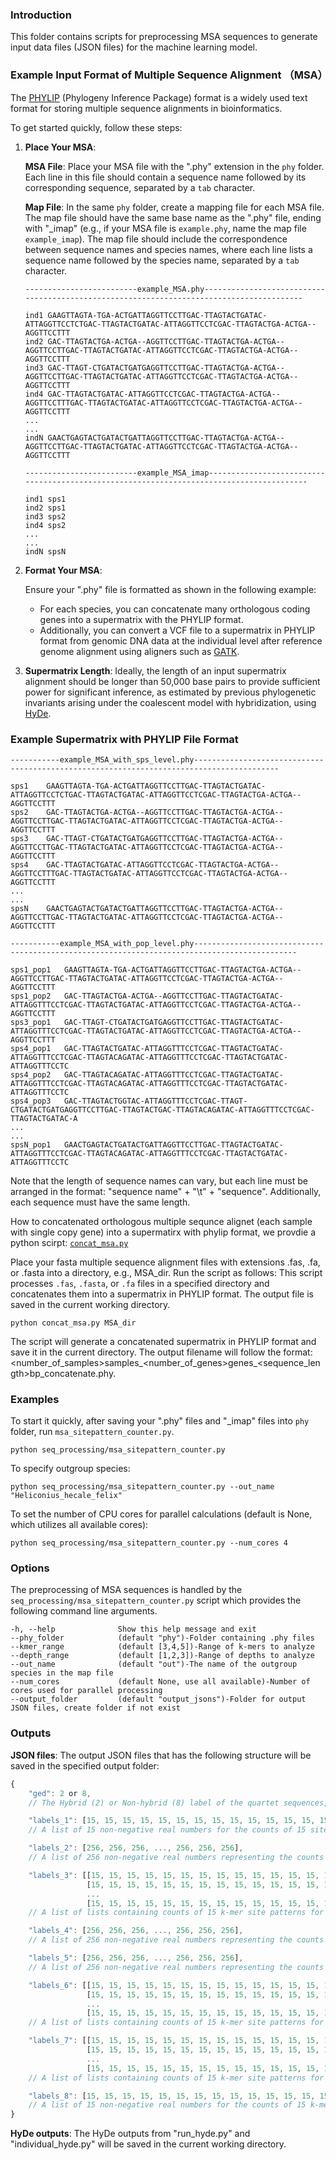 ### Introduction

This folder contains scripts for preprocessing MSA sequences to generate input data files (JSON files) for the machine learning model.

### Example Input Format of Multiple Sequence Alignment （MSA）

The [PHYLIP](https://www.phylo.org/index.php/help/phylip) (Phylogeny Inference Package) format is a widely used text format for storing multiple sequence alignments in bioinformatics.

To get started quickly, follow these steps:

1. **Place Your MSA**:
   
   **MSA File**: Place your MSA file with the ".phy" extension in the `phy` folder. Each line in this file should contain a sequence name followed by its corresponding sequence, separated by a `tab` character.

   **Map File**: In the same `phy` folder, create a mapping file for each MSA file. The map file should have the same base name as the ".phy" file, ending with "_imap" (e.g., if your MSA file is `example.phy`, name the map file `example_imap`). The map file should include the correspondence between sequence names and species names, where each line lists a sequence name followed by the species name, separated by a `tab` character.
   ```
   -------------------------example_MSA.phy-----------------------------------------------------------------------------------------

   ind1 GAAGTTAGTA-TGA-ACTGATTAGGTTCCTTGAC-TTAGTACTGATAC-ATTAGGTTCCTCTGAC-TTAGTACTGATAC-ATTAGGTTCCTCGAC-TTAGTACTGA-ACTGA--AGGTTCCTTT
   ind2 GAC-TTAGTACTGA-ACTGA--AGGTTCCTTGAC-TTAGTACTGA-ACTGA--AGGTTCCTTGAC-TTAGTACTGATAC-ATTAGGTTCCTCGAC-TTAGTACTGA-ACTGA--AGGTTCCTTT
   ind3 GAC-TTAGT-CTGATACTGATGAGGTTCCTTGAC-TTAGTACTGA-ACTGA--AGGTTCCTTGAC-TTAGTACTGATAC-ATTAGGTTCCTCGAC-TTAGTACTGA-ACTGA--AGGTTCCTTT
   ind4 GAC-TTAGTACTGATAC-ATTAGGTTCCTCGAC-TTAGTACTGA-ACTGA--AGGTTCCTTTGAC-TTAGTACTGATAC-ATTAGGTTCCTCGAC-TTAGTACTGA-ACTGA--AGGTTCCTTT
   ...
   ...
   indN GAACTGAGTACTGATACTGATTAGGTTCCTTGAC-TTAGTACTGA-ACTGA--AGGTTCCTTGAC-TTAGTACTGATAC-ATTAGGTTCCTCGAC-TTAGTACTGA-ACTGA--AGGTTCCTTT
   ```
   ```
   -------------------------example_MSA_imap-----------------------------------------------------------------------------------------

   ind1 sps1
   ind2 sps1
   ind3 sps2
   ind4 sps2
   ...
   ...
   indN spsN
   ```

2. **Format Your MSA**:

   Ensure your ".phy" file is formatted as shown in the following example:

   - For each species, you can concatenate many orthologous coding genes into a supermatrix with the PHYLIP format.
   - Additionally, you can convert a VCF file to a supermatrix in PHYLIP format from genomic DNA data at the individual level after reference genome alignment using aligners such as [GATK](https://gatk.broadinstitute.org/hc/en-us).

3. **Supermatrix Length**:
   Ideally, the length of an input supermatrix alignment should be longer than 50,000 base pairs to provide sufficient power for significant inference, as estimated by previous phylogenetic invariants arising under the coalescent model with hybridization, using [HyDe](https://github.com/pblischak/HyDe).

### Example Supermatrix with PHYLIP File Format
```
-----------example_MSA_with_sps_level.phy-----------------------------------------------------------------------------------------

sps1	GAAGTTAGTA-TGA-ACTGATTAGGTTCCTTGAC-TTAGTACTGATAC-ATTAGGTTCCTCTGAC-TTAGTACTGATAC-ATTAGGTTCCTCGAC-TTAGTACTGA-ACTGA--AGGTTCCTTT
sps2	GAC-TTAGTACTGA-ACTGA--AGGTTCCTTGAC-TTAGTACTGA-ACTGA--AGGTTCCTTGAC-TTAGTACTGATAC-ATTAGGTTCCTCGAC-TTAGTACTGA-ACTGA--AGGTTCCTTT
sps3	GAC-TTAGT-CTGATACTGATGAGGTTCCTTGAC-TTAGTACTGA-ACTGA--AGGTTCCTTGAC-TTAGTACTGATAC-ATTAGGTTCCTCGAC-TTAGTACTGA-ACTGA--AGGTTCCTTT
sps4	GAC-TTAGTACTGATAC-ATTAGGTTCCTCGAC-TTAGTACTGA-ACTGA--AGGTTCCTTTGAC-TTAGTACTGATAC-ATTAGGTTCCTCGAC-TTAGTACTGA-ACTGA--AGGTTCCTTT
...
...
spsN	GAACTGAGTACTGATACTGATTAGGTTCCTTGAC-TTAGTACTGA-ACTGA--AGGTTCCTTGAC-TTAGTACTGATAC-ATTAGGTTCCTCGAC-TTAGTACTGA-ACTGA--AGGTTCCTTT
```
```
-----------example_MSA_with_pop_level.phy---------------------------------------------------------------------------------------------

sps1_pop1	GAAGTTAGTA-TGA-ACTGATTAGGTTCCTTGAC-TTAGTACTGA-ACTGA--AGGTTCCTTGAC-TTAGTACTGATAC-ATTAGGTTCCTCGAC-TTAGTACTGA-ACTGA--AGGTTCCTTT
sps1_pop2	GAC-TTAGTACTGA-ACTGA--AGGTTCCTTGAC-TTAGTACTGATAC-ATTAGGTTTCCTCGAC-TTAGTACTGATAC-ATTAGGTTCCTCGAC-TTAGTACTGA-ACTGA--AGGTTCCTTT
sps3_pop1	GAC-TTAGT-CTGATACTGATGAGGTTCCTTGAC-TTAGTACTGATAC-ATTAGGTTTCCTCGAC-TTAGTACTGATAC-ATTAGGTTCCTCGAC-TTAGTACTGA-ACTGA--AGGTTCCTTT
sps4_pop1	GAC-TTAGTACTGATAC-ATTAGGTTTCCTCGAC-TTAGTACTGATAC-ATTAGGTTTCCTCGAC-TTAGTACAGATAC-ATTAGGTTTCCTCGAC-TTAGTACTGATAC-ATTAGGTTTCCTC
sps4_pop2	GAC-TTAGTACAGATAC-ATTAGGTTTCCTCGAC-TTAGTACTGATAC-ATTAGGTTTCCTCGAC-TTAGTACAGATAC-ATTAGGTTTCCTCGAC-TTAGTACTGATAC-ATTAGGTTTCCTC
sps4_pop3	GAC-TTAGTACTGGTAC-ATTAGGTTTCCTCGAC-TTAGT-CTGATACTGATGAGGTTCCTTGAC-TTAGTACTGAC-TTAGTACAGATAC-ATTAGGTTTCCTCGAC-TTAGTACTGATAC-A
...
...
spsN_pop1	GAACTGAGTACTGATACTGATTAGGTTCCTTGAC-TTAGTACTGATAC-ATTAGGTTTCCTCGAC-TTAGTACAGATAC-ATTAGGTTTCCTCGAC-TTAGTACTGATAC-ATTAGGTTTCCTC

```
Note that the length of sequence names can vary, but each line must be arranged in the format: "sequence name" + "\t" + "sequence". Additionally, each sequence must have the same length.

How to concatenated orthologous multiple sequnce alignet (each sample with single copy gene) into a supermatirx with phylip format, we provdie a python scirpt:  [``concat_msa.py``](https://github.com/YiyongZhao/Hybrid_Tracer-GNN/blob/main/concat_msa.py)

Place your fasta multiple sequence alignment files with extensions .fas, .fa, or .fasta into a directory, e.g., MSA_dir. Run the script as follows:
This script processes `.fas`, `.fasta`, or `.fa` files in a specified directory and concatenates them into a supermatrix in PHYLIP format. The output file is saved in the current working directory.

```
python concat_msa.py MSA_dir
```
The script will generate a concatenated supermatrix in PHYLIP format and save it in the current directory. The output filename will follow the format: <number_of_samples>samples_<number_of_genes>genes_<sequence_length>bp_concatenate.phy.


### Examples
<p align="justify">

To start it quickly, after saving your ".phy" files and "_imap" files into `phy` folder, run `msa_sitepattern_counter.py`.

```
python seq_processing/msa_sitepattern_counter.py
```
To specify outgroup species:
```
python seq_processing/msa_sitepattern_counter.py --out_name "Heliconius_hecale_felix"
```
To set the number of CPU cores for parallel calculations (default is None, which utilizes all available cores):
```
python seq_processing/msa_sitepattern_counter.py --num_cores 4
```

### Options
<p align="justify">

The preprocessing of MSA sequences is handled by the `seq_processing/msa_sitepattern_counter.py` script which provides the following command line arguments.</p>

```
-h, --help              Show this help message and exit
--phy_folder            (default "phy")-Folder containing .phy files
--kmer_range            (default [3,4,5])-Range of k-mers to analyze
--depth_range           (default [1,2,3])-Range of depths to analyze
--out_name              (default "out")-The name of the outgroup species in the map file
--num_cores             (default None, use all available)-Number of cores used for parallel processing
--output_folder         (default "output_jsons")-Folder for output JSON files, create folder if not exist
```

### Outputs
**JSON files**: The output JSON files that has the following structure will be saved in the specified output folder:
```javascript
{
    "ged": 2 or 8, 
    // The Hybrid (2) or Non-hybrid (8) label of the quartet sequences, determined by program [HyDe](https://github.com/pblischak/HyDe).

    "labels_1": [15, 15, 15, 15, 15, 15, 15, 15, 15, 15, 15, 15, 15, 15, 15], 
    // A list of 15 non-negative real numbers for the counts of 15 site patterns, output by program [HyDe](https://github.com/pblischak/HyDe).

    "labels_2": [256, 256, 256, ..., 256, 256, 256], 
    // A list of 256 non-negative real numbers representing the counts of 256 site patterns, combining counts for cases with ignored nucleotides and counts for cases with only "ATCGUatcgu" nucleotides.

    "labels_3": [[15, 15, 15, 15, 15, 15, 15, 15, 15, 15, 15, 15, 15, 15, 15],
                 [15, 15, 15, 15, 15, 15, 15, 15, 15, 15, 15, 15, 15, 15, 15],
                 ...
                 [15, 15, 15, 15, 15, 15, 15, 15, 15, 15, 15, 15, 15, 15, 15]], 
    // A list of lists containing counts of 15 k-mer site patterns for each combination of values in "kmer_range" and "depth_range" (combining counts for cases with ignored nucleotides and counts for cases with only "ATCGUatcgu" nucleotides). The total number of count lists is len(kmer_range) * len(depth_range).

    "labels_4": [256, 256, 256, ..., 256, 256, 256], 
    // A list of 256 non-negative real numbers representing the counts of 256 site patterns, only counts for cases with ignored nucleotides.

    "labels_5": [256, 256, 256, ..., 256, 256, 256], 
    // A list of 256 non-negative real numbers representing the counts of 256 site patterns, only counts for cases with with "ATCGUatcgu" nucleotides.

    "labels_6": [[15, 15, 15, 15, 15, 15, 15, 15, 15, 15, 15, 15, 15, 15, 15],
                 [15, 15, 15, 15, 15, 15, 15, 15, 15, 15, 15, 15, 15, 15, 15],
                 ...
                 [15, 15, 15, 15, 15, 15, 15, 15, 15, 15, 15, 15, 15, 15, 15]], 
    // A list of lists containing counts of 15 k-mer site patterns for each combination of values in "kmer_range" and "depth_range" (only counts for cases with ignored nucleotides). The total number of count lists is len(kmer_range) * len(depth_range).

    "labels_7": [[15, 15, 15, 15, 15, 15, 15, 15, 15, 15, 15, 15, 15, 15, 15],
                 [15, 15, 15, 15, 15, 15, 15, 15, 15, 15, 15, 15, 15, 15, 15],
                 ...
                 [15, 15, 15, 15, 15, 15, 15, 15, 15, 15, 15, 15, 15, 15, 15]], 
    // A list of lists containing counts of 15 k-mer site patterns for each combination of values in "kmer_range" and "depth_range" (only counts for cases with "ATCGUatcgu" nucleotides). The total number of count lists is len(kmer_range) * len(depth_range).

    "labels_8": [15, 15, 15, 15, 15, 15, 15, 15, 15, 15, 15, 15, 15, 15, 15],
    // A list of 15 non-negative real numbers for the counts of 15 k-mer site patterns when k = 4 and d = 3.
}
```
**HyDe outputs**: The HyDe outputs from "run_hyde.py" and "individual_hyde.py" will be saved in the current working directory.